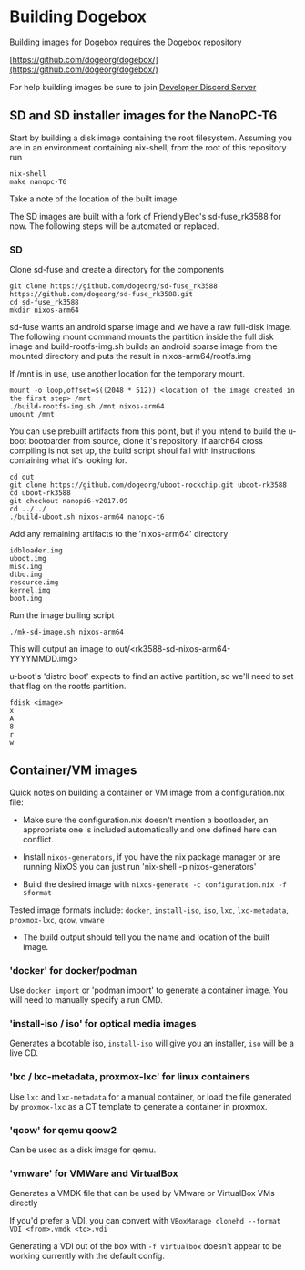 # Building Dogebox


Building images for Dogebox requires the Dogebox repository

[https://github.com/dogeorg/dogebox/](https://github.com/dogeorg/dogebox/)

For help building images be sure to join [Developer Discord Server](https://discord.gg/VEUMWpThg9)


## SD and SD installer images for the NanoPC-T6

Start by building a disk image containing the root filesystem.  Assuming you are in an environment containing nix-shell, from the root of this repository run

```
nix-shell
make nanopc-T6
```

Take a note of the location of the built image.

The SD images are built with a fork of FriendlyElec's sd-fuse_rk3588 for now. The following steps will be automated or replaced.

### SD

Clone sd-fuse and create a directory for the components

```
git clone https://github.com/dogeorg/sd-fuse_rk3588 https://github.com/dogeorg/sd-fuse_rk3588.git
cd sd-fuse_rk3588
mkdir nixos-arm64
```

sd-fuse wants an android sparse image and we have a raw full-disk image.  The following mount command mounts the partition inside the full disk image and build-rootfs-img.sh builds an android sparse image from the mounted directory and puts the result in nixos-arm64/rootfs.img

If /mnt is in use, use another location for the temporary mount.
```
mount -o loop,offset=$((2048 * 512)) <location of the image created in the first step> /mnt
./build-rootfs-img.sh /mnt nixos-arm64
umount /mnt
```

You can use prebuilt artifacts from this point, but if you intend to build the u-boot bootoarder from source, clone it's repository.
If aarch64 cross compiling is not set up, the build script shoul fail with instructions containing what it's looking for.
```
cd out
git clone https://github.com/dogeorg/uboot-rockchip.git uboot-rk3588
cd uboot-rk3588
git checkout nanopi6-v2017.09
cd ../../
./build-uboot.sh nixos-arm64 nanopc-t6
```

Add any remaining artifacts to the 'nixos-arm64' directory
```
idbloader.img
uboot.img
misc.img
dtbo.img
resource.img
kernel.img
boot.img
```

Run the image builing script
```
./mk-sd-image.sh nixos-arm64
```

This will output an image to out/<rk3588-sd-nixos-arm64-YYYYMMDD.img>

u-boot's 'distro boot' expects to find an active partition, so we'll need to set that flag on the rootfs partition.

```
fdisk <image>
x
A
8
r
w
```

## Container/VM images

Quick notes on building a container or VM image from a configuration.nix file:

- Make sure the configuration.nix doesn't mention a bootloader, an appropriate one is included automatically and one defined here can conflict.

- Install `nixos-generators`, if you have the nix package manager or are running NixOS you can just run 'nix-shell -p nixos-generators'

- Build the desired image with `nixos-generate -c configuration.nix -f $format`

Tested image formats include: `docker`, `install-iso`, `iso`, `lxc`, `lxc-metadata`, `proxmox-lxc`, `qcow`, `vmware`

- The build output should tell you the name and location of the built image.

### 'docker' for docker/podman

Use `docker import` or 'podman import' to generate a container image. You will need to manually specify a run CMD.

### 'install-iso / iso' for optical media images

Generates a bootable iso, `install-iso` will give you an installer, `iso` will be a live CD.

### 'lxc / lxc-metadata, proxmox-lxc' for linux containers

Use `lxc` and `lxc-metadata` for a manual container, or load the file generated by `proxmox-lxc` as a CT template to generate a container in proxmox.

### 'qcow' for qemu qcow2

Can be used as a disk image for qemu.

### 'vmware' for VMWare and VirtualBox

Generates a VMDK file that can be used by VMware or VirtualBox VMs directly

If you'd prefer a VDI, you can convert with `VBoxManage clonehd --format VDI <from>.vmdk <to>.vdi`

Generating a VDI out of the box with `-f virtualbox` doesn't appear to be working currently with the default config.


